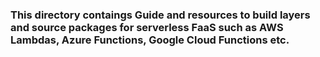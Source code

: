 ### This directory contaings Guide and resources to build layers and source packages for serverless FaaS such as AWS Lambdas, Azure Functions, Google Cloud Functions etc. 